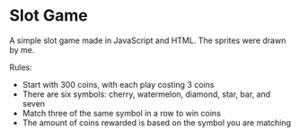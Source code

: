# Slot Game

A simple slot game made in JavaScript and HTML. The sprites were drawn by me.

Rules:
* Start with 300 coins, with each play costing 3 coins
* There are six symbols: cherry, watermelon, diamond, star, bar, and seven
* Match three of the same symbol in a row to win coins
* The amount of coins rewarded is based on the symbol you are matching

